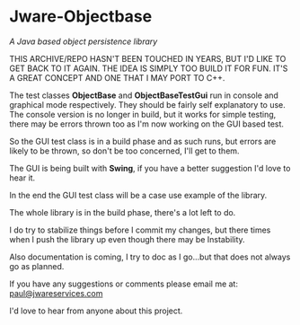 # Jware-Objectbase
_A Java based object persistence library_

THIS ARCHIVE/REPO HASN'T BEEN TOUCHED IN YEARS, BUT I'D LIKE TO GET BACK TO IT AGAIN.  THE IDEA IS SIMPLY TOO BUILD IT FOR FUN.  IT'S A GREAT CONCEPT AND ONE THAT I MAY PORT TO C++.

The test classes **ObjectBase** and **ObjectBaseTestGui** run in console and graphical mode respectively.
They should be fairly self explanatory to use.  The console version is no longer in build, but it 
works for simple testing, there may be errors thrown too as I'm now working on the GUI based test.

So the GUI test class is in a build phase and as such runs, but errors are
likely to be thrown, so don't be too concerned, I'll get to them.

The GUI is being built with **Swing**, if you have a better suggestion
I'd love to hear it.

In the end the GUI test class will be a case use example of the library.

The whole library is in the build phase, there's a lot left to do.

I do try to stabilize things before I commit my changes, but there times when I push the library up 
even though there may be Instability.

Also documentation is coming, I try to doc as I go...but that does not always go as planned.

If you have any suggestions or comments please email me at: paul@jwareservices.com

I'd love to hear from anyone about this project.
